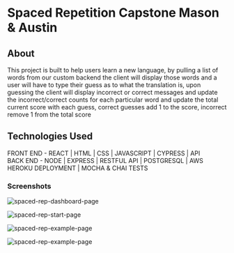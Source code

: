 # Spaced Repetition Capstone Mason & Austin

## About

This project is built to help users learn a new language, by pulling a list of words from our custom backend the client
will display those words and a user will have to type their guess as to what the translation is, upon guessing
the client will display incorrect or correct messages and update the incorrect/correct counts for each particular word 
and update the total current score with each guess, correct guesses add 1 to the score, incorrect remove 1 from the total score

## Technologies Used
FRONT END - REACT | HTML | CSS | JAVASCRIPT | CYPRESS | API
<br/>
BACK END - NODE | EXPRESS | RESTFUL API | POSTGRESQL | AWS HEROKU DEPLOYMENT | MOCHA & CHAI TESTS

### Screenshots
![spaced-rep-dashboard-page](https://github.com/thinkful-ei-iguana/mason-austin-spaced-client/blob/master/public/screenshots/Screen%20Shot%202020-02-05%20at%202.29.18%20PM.png)

![spaced-rep-start-page](https://github.com/thinkful-ei-iguana/mason-austin-spaced-client/blob/master/public/screenshots/Screen%20Shot%202020-02-05%20at%202.29.59%20PM.png)

![spaced-rep-example-page](https://github.com/thinkful-ei-iguana/mason-austin-spaced-client/blob/master/public/screenshots/Screen%20Shot%202020-02-05%20at%202.30.17%20PM.png)

![spaced-rep-example-page](https://github.com/thinkful-ei-iguana/mason-austin-spaced-client/blob/master/public/screenshots/Screen%20Shot%202020-02-05%20at%202.30.30%20PM.png)
